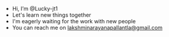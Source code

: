 - Hi, I’m @Lucky-jt1
- Let's learn new things together
- I'm eagerly waiting for the work with new people
- You can reach me on lakshminarayanapallantla@gmail.com

<!---
Lucky-jt1/Lucky-jt1 is a ✨ special ✨ repository because its `README.md` (this file) appears on your GitHub profile.
You can click the Preview link to take a look at your changes.
--->

